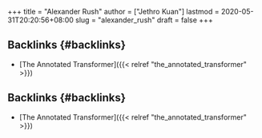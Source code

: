 +++
title = "Alexander Rush"
author = ["Jethro Kuan"]
lastmod = 2020-05-31T20:20:56+08:00
slug = "alexander_rush"
draft = false
+++

## Backlinks {#backlinks}

- [The Annotated Transformer]({{< relref "the_annotated_transformer" >}})

## Backlinks {#backlinks}

- [The Annotated Transformer]({{< relref "the_annotated_transformer" >}})
